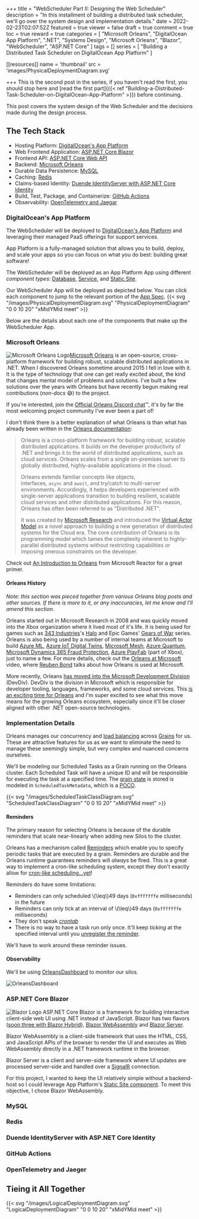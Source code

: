 +++
title = "WebScheduler Part II: Designing the Web Scheduler"
description = "In this installment of building a distributed task scheduler, we'll go over the system design and implementation details."
date = 2022-02-23T02:07:52Z
featured = true
viewer = false
draft = true
comment = true
toc = true
reward = true
categories = [
  "Microsoft Orleans",
  "DigitalOcean App Platform",
  ".NET",
  "Systems Design",
  "Microsoft Orleans",
  "Blazor",
  "WebScheduler",
  "ASP.NET Core"
]
tags = []
series = [
  "Building a Distributed Task Scheduler on DigitalOcean App Platform"
]

[[resources]]
name = 'thumbnail'
src = 'images/PhysicalDeploymentDiagram.svg'

+++
This is the second post in the series, if you haven't read the first, you should stop here and [read the first part]({{< ref  "Building-a-Distributed-Task-Scheduler-on-DigitalOcean-App-Platform" >}}) before continuing. 


This post covers the system design of the Web Scheduler and the decisions made during the design process.

## The Tech Stack

- Hosting Platform: [DigitalOcean's App Platform](#digitaloceans-app-platform)
- Web Frontend Application: [ASP.NET Core Blazor](#aspnet-core-blazor)
- Frontend API: [ASP.NET Core Web API](#aspnet-core-web-api)
- Backend: [Microsoft Orleans](#microsoft-orleans)
- Durable Data Persistence: [MySQL](#mysql)
- Caching: [Redis](#redis)
- Claims-based Identity: [Duende IdentityServer with ASP.NET Core Identity](#duende-identityserver-with-aspnet-core-identity)
- Build, Test, Package, and Containerize: [GitHub Actions](#github-actions)
- Observability: [OpenTelemetry and Jaegar](#opentelemetry-and-jaeger)

### DigitalOcean's App Platform

The WebScheduler will be deployed to [DigitalOcean's App Platform](https://www.digitalocean.com/products/app-platform/?refcode=0759a4937a7a&utm_campaign=Referral_Invite&utm_medium=Referral_Program&utm_source=CopyPaste) and leveraging their managed PaaS offerings for support services.

App Platform is a fully-managed solution that allows you to build, deploy, and scale your apps so you can focus on what you do best: building great software!

The WebScheduler will be deployed as an App Platform App using different *component types*: [Database](https://docs.digitalocean.com/products/app-platform/concepts/database/), [Service](https://docs.digitalocean.com/products/app-platform/concepts/service/), and [Static Site](https://docs.digitalocean.com/products/app-platform/concepts/static-site/).

Our WebScheduler App will be deployed as depicted below. You can click each component to jump to the relevant portion of the [App Spec](https://docs.digitalocean.com/products/app-platform/references/app-specification-reference/).
{{< svg "/images/PhysicalDeploymentDiagram.svg" "PhysicalDeploymentDiagram" "0 0 10 20" "xMidYMid meet" >}}

Below are the details about each one of the components that make up the WebScheduler App.

### Microsoft Orleans

![Microsoft Orleans Logo](images/orleans.png?height=100px#floatleft "Microsoft Orleans Logo")[Microsoft Orleans](https://github.com/dotnet/orleans) is an open-source, cross-platform framework for building robust, scalable distributed applications in .NET. When I discovered Orleans sometime around 2015 I fell in love with it. It is the type of technology that one can get really excited about, the kind that changes mental model of problems and solutions. I've built a few solutions over the years with Orleans but have recently begun making real contributions (*non-docs* :sweat_smile:) to the project.

If you're interested, join the [Official Orleans Discord chat](https://aka.ms/orleans-discord):tm:, it's by far the most welcoming project community I've ever been a part of!

I don't think there is a better explanation of what Orleans is than what has already been written in the [Orleans documentation](https://docs.microsoft.com/en-us/dotnet/orleans/overview):

> Orleans is a cross-platform framework for building robust, scalable distributed applications. It builds on the developer productivity of .NET and brings it to the world of distributed applications, such as cloud services. Orleans scales from a single on-premises server to globally distributed, highly-available applications in the cloud.
>
> Orleans extends familiar concepts like objects, interfaces, `async` and `await`, and try/catch to multi-server environments. Accordingly, it helps developers experienced with single-server applications transition to building resilient, scalable cloud services and other distributed applications. For this reason, Orleans has often been referred to as "Distributed .NET".
>
> It was created by [Microsoft Research](https://research.microsoft.com/projects/orleans/) and introduced the [Virtual Actor Model](https://research.microsoft.com/apps/pubs/default.aspx?id=210931) as a novel approach to building a new generation of distributed systems for the Cloud era. The core contribution of Orleans is its programming model which tames the complexity inherent to highly-parallel distributed systems without restricting capabilities or imposing onerous constraints on the developer.

Check out [An Introduction to Orleans](https://docs.microsoft.com/en-us/shows/reactor/an-introduction-to-orleans) from Microsoft Reactor for a great primer.

#### Orleans History 
*Note: this section was pieced together from various Orleans blog posts and other sources. If there is more to it, or any inaccuracies, let me know and I'll amend this section.*

Orleans started out in Microsoft Research in 2008 and was quickly moved into the Xbox organization where it lived most of it's life. It is being used for games such as [343 Industries](https://www.343industries.com/)'s [Halo](https://en.wikipedia.org/wiki/Halo_(franchise)) and Epic Games' [Gears of War](https://gearsofwar.com/) series. Orleans is also being used by a number of internal teams at Microsoft to build [Azure ML](https://azure.microsoft.com/en-us/services/machine-learning/), [Azure IoT Digital Twins](https://azure.microsoft.com/en-us/services/digital-twins/), [Microsoft Mesh](https://www.microsoft.com/en-us/mesh), [Azure Quantum](https://azure.microsoft.com/en-us/services/quantum/), [Microsoft Dynamics 365 Fraud Protection](https://dynamics.microsoft.com/en-us/ai/fraud-protection/), [Azure PlayFab](https://azure.microsoft.com/en-us/services/playfab/) (part of Xbox), just to name a few. For more details, check out the [Orleans at Microsoft](https://www.youtube.com/watch?v=KhgYlvGLv9c) video, where [Reuben Bond](https://twitter.com/reubenbond) talks about how Orleans is used at Microsoft.

More recently, Orleans [has moved into the Microsoft Development Division](https://devblogs.microsoft.com/dotnet/asp-net-core-updates-in-net-7-preview-1/#:~:text=Orleans%3A%20The%20ASP,version%2Dtolerant%20serializer.) (DevDiv). DevDiv is the division in Microsoft which is responsible for developer tooling, languages, frameworks, and some cloud services. This [is an exciting time for Orleans](https://github.com/dotnet/aspnetcore/issues/39504#:~:text=1583%20(gRPC/HTTP)-,Orleans,-Implement%20POCO%20Grains) and I'm super excited to see what this move means for the growing Orleans ecosystem, especially since it'll be closer aligned with other .NET open-source technologies.

### Implementation Details

Orleans manages our concurrency and [load balancing](https://docs.microsoft.com/en-us/dotnet/orleans/implementation/load-balancing) across [Grains](https://docs.microsoft.com/en-us/dotnet/orleans/overview#grains) for us. These are attractive features for us as we want to eliminate the need to manage these seemingly simple, but very complex and nuanced concerns ourselves.


We'll be modeling our Scheduled Tasks as a Grain running on the Orleans cluster. Each Scheduled Task will have a unique ID and will be responsible for executing the task at a specified time. The [grain state](https://docs.microsoft.com/en-us/dotnet/orleans/grains/grain-persistence) is stored is modeled in `ScheduledTaskMetadata`, which is a [POCO](https://stackoverflow.com/a/250006/103302).


{{< svg "/images/ScheduledTaskClassDiagram.svg" "ScheduledTaskClassDiagram" "0 0 10 20" "xMidYMid meet" >}}

#### Reminders

The primary reason for selecting Orleans is because of the durable reminders that scale near-linearly when adding new Silos to the cluster.

Orleans has a mechanism called [Reminders](https://docs.microsoft.com/en-us/dotnet/orleans/grains/timers-and-reminders) which enable you to specify periodic tasks that are executed by a grain. Reminders are durable and the Orleans runtime guarantees reminders will *always* be fired. This is a great way to implement a cron-like scheduling system, except they don't exactly allow for [cron-like scheduling...yet](https://github.com/dotnet/orleans/issues/7573)!

Reminders do have some limitations:
* Reminders can only scheduled \\(\leq\\)49 days (`0xfffffffe` milliseconds) in the future
* Reminders can only tick at an interval of \\(\leq\\)49 days (`0xfffffffe` milliseconds)
* They don't speak [*crontab*](https://codebeautify.org/crontab-format)
* There is no way to have a task run only once. It'll keep *ticking* at the specified interval until you [unregister the reminder](https://docs.microsoft.com/en-us/dotnet/orleans/grains/timers-and-reminders#reminder-usage).

We'll have to work around these reminder issues.

#### Observability

We'll be using [OrleansDashboard](https://github.com/OrleansContrib/OrleansDashboard) to monitor our silos.

![OrleansDashboard](images/OrleansDashboard.png?height=460px#floatright "The OrleansDashboard")

### ASP.NET Core Blazor
![Blazor Logo](images/Blazor.png?height=100px#floatright "ASP.NET Core Blazor Logo")
ASP.NET Core Blazor is a framework for building interactive client-side web UI using .NET instead of JavaScript. Blazor has two flavors ([soon three with Blazor Hybrid](https://docs.microsoft.com/en-us/aspnet/core/blazor/?view=aspnetcore-6.0#blazor-hybrid)), [Blazor WebAssembly](https://docs.microsoft.com/en-us/aspnet/core/blazor/?view=aspnetcore-6.0#blazor-webassembly) and [Blazor Server](https://docs.microsoft.com/en-us/aspnet/core/blazor/?view=aspnetcore-6.0#blazor-server). 

Blazor WebAssembly is a client-side framework that uses the HTML, CSS, and JavaScript APIs of the browser to render the UI and executes as Web WebAssembly directly in a .NET framework runtime in the browser. 

Blazor Server is a client and server-side framework where UI updates are processed server-side and handled over a [SignalR](https://docs.microsoft.com/en-us/aspnet/core/signalr/introduction?view=aspnetcore-6.0) connection.

For this project, I wanted to keep the UI relatively simple without a backend-host so I could leverage App Platform's [Static Site component](https://docs.digitalocean.com/products/app-platform/concepts/static-site/). To meet this objective, I chose Blazor WebAssembly.

### MySQL

### Redis

### Duende IdentityServer with ASP.NET Core Identity
### GitHub Actions

### OpenTelemetry and Jaeger

## Tieing it All Together
  
{{< svg "/images/LogicalDeploymentDiagram.svg" "LogicalDeploymentDiagram" "0 0 10 20" "xMidYMid meet" >}}
